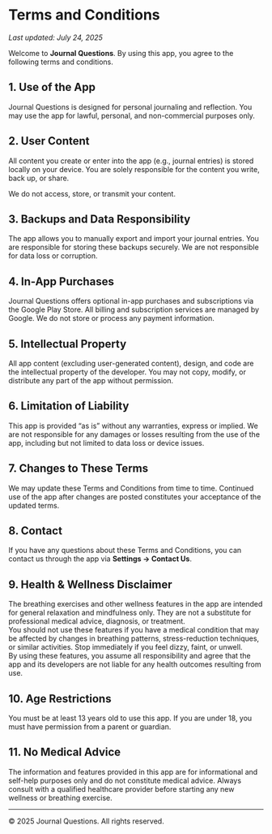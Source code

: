 # Terms and Conditions

_Last updated: July 24, 2025_

Welcome to **Journal Questions**. By using this app, you agree to the following terms and conditions.

## 1. Use of the App

Journal Questions is designed for personal journaling and reflection. You may use the app for lawful, personal, and non-commercial purposes only.

## 2. User Content

All content you create or enter into the app (e.g., journal entries) is stored locally on your device. You are solely responsible for the content you write, back up, or share.

We do not access, store, or transmit your content.

## 3. Backups and Data Responsibility

The app allows you to manually export and import your journal entries. You are responsible for storing these backups securely. We are not responsible for data loss or corruption.

## 4. In-App Purchases

Journal Questions offers optional in-app purchases and subscriptions via the Google Play Store. All billing and subscription services are managed by Google. We do not store or process any payment information.

## 5. Intellectual Property

All app content (excluding user-generated content), design, and code are the intellectual property of the developer. You may not copy, modify, or distribute any part of the app without permission.

## 6. Limitation of Liability

This app is provided “as is” without any warranties, express or implied. We are not responsible for any damages or losses resulting from the use of the app, including but not limited to data loss or device issues.

## 7. Changes to These Terms

We may update these Terms and Conditions from time to time. Continued use of the app after changes are posted constitutes your acceptance of the updated terms.

## 8. Contact

If you have any questions about these Terms and Conditions, you can contact us through the app via **Settings → Contact Us**.

## 9. Health & Wellness Disclaimer  

The breathing exercises and other wellness features in the app are intended for general relaxation and mindfulness only. They are not a substitute for professional medical advice, diagnosis, or treatment.  
You should not use these features if you have a medical condition that may be affected by changes in breathing patterns, stress-reduction techniques, or similar activities. Stop immediately if you feel dizzy, faint, or unwell.  
By using these features, you assume all responsibility and agree that the app and its developers are not liable for any health outcomes resulting from use.

## 10. Age Restrictions  
You must be at least 13 years old to use this app. If you are under 18, you must have permission from a parent or guardian.

## 11. No Medical Advice  
The information and features provided in this app are for informational and self-help purposes only and do not constitute medical advice. Always consult with a qualified healthcare provider before starting any new wellness or breathing exercise.




---

© 2025 Journal Questions. All rights reserved.
